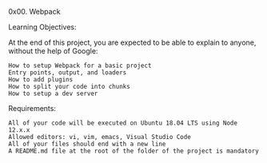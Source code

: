 0x00. Webpack

Learning Objectives:

At the end of this project, you are expected to be able to explain to anyone, without the help of Google:

	How to setup Webpack for a basic project
	Entry points, output, and loaders
	How to add plugins
	How to split your code into chunks
	How to setup a dev server

Requirements:

	All of your code will be executed on Ubuntu 18.04 LTS using Node 12.x.x
	Allowed editors: vi, vim, emacs, Visual Studio Code
	All of your files should end with a new line
	A README.md file at the root of the folder of the project is mandatory
